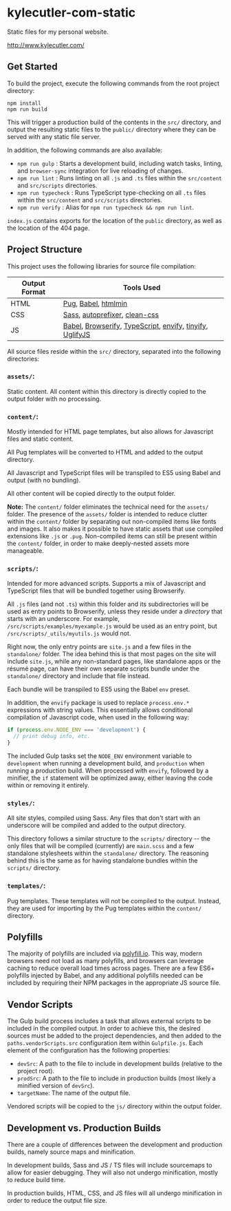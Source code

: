 # kylecutler-com-static

Static files for my personal website.

http://www.kylecutler.com/

## Get Started
To build the project, execute the following commands from the root project directory:

```
npm install
npm run build
```

This will trigger a production build of the contents in the `src/` directory, and output the resulting static files to the `public/` directory where they can be served with any static file server.

In addition, the following commands are also available:
* `npm run gulp` : Starts a development build, including watch tasks, linting, and `browser-sync` integration for live reloading of changes.
* `npm run lint` : Runs linting on all `.js` and `.ts` files within the `src/content` and `src/scripts` directories.
* `npm run typecheck` : Runs TypeScript type-checking on all `.ts` files within the `src/content` and `src/scripts` directories.
* `npm run verify` : Alias for `npm run typecheck && npm run lint`.

`index.js` contains exports for the location of the `public` directory, as well as the location of the 404 page.

## Project Structure

This project uses the following libraries for source file compilation:

| Output Format | Tools Used |
|---------------|------------|
| HTML | [Pug](https://pugjs.org), [Babel](https://babeljs.io), [htmlmin](https://www.npmjs.com/package/htmlmin) |
| CSS | [Sass](https://sass-lang.com), [autoprefixer](https://www.npmjs.com/package/autoprefixer), [clean-css](https://github.com/jakubpawlowicz/clean-css) |
| JS | [Babel](https://babeljs.io), [Browserify](http://browserify.org), [TypeScript](http://typescriptlang.org), [envify](https://www.npmjs.com/package/envify), [tinyify](https://www.npmjs.com/package/tinyify), [UglifyJS](https://www.npmjs.com/package/uglify-js) |

All source files reside within the `src/` directory, separated into the following directories:

### `assets/`:

Static content. All content within this directory is directly copied to the output folder with no processing.

### `content/`:

Mostly intended for HTML page templates, but also allows for Javascript files and static content.

All Pug templates will be converted to HTML and added to the output directory.

All Javascript and TypeScript files will be transpiled to ES5 using Babel and output (with no bundling).

All other content will be copied directly to the output folder.

**Note:**
The `content/` folder eliminates the technical need for the `assets/` folder. The presence of the `assets/` folder is intended to reduce clutter within the `content/` folder by separating out non-compiled items like fonts and images. It also makes it possible to have static assets that use compiled extensions like `.js` or `.pug`. Non-compiled items can still be present within the `content/` folder, in order to make deeply-nested assets more manageable.

### `scripts/`:

Intended for more advanced scripts. Supports a mix of Javascript and TypeScript files that will be bundled together using Browserify.

All `.js` files (and not `.ts`) within this folder and its subdirectories will be used as entry points to Browserify, unless they reside under a _directory_ that starts with an underscore. For example, `/src/scripts/examples/myexample.js` would be used as an entry point, but `/src/scripts/_utils/myutils.js` would not.

Right now, the only entry points are `site.js` and a few files in the `standalone/` folder. The idea behind this is that most pages on the site will include `site.js`, while any non-standard pages, like standalone apps or the résumé page, can have their own separate scripts bundle under the `standalone/` directory and include that file instead.

Each bundle will be transpiled to ES5 using the Babel `env` preset.

In addition, the `envify` package is used to replace `process.env.*` expressions with string values. This essentially allows conditional compilation of Javascript code, when used in the following way:

```javascript
if (process.env.NODE_ENV === 'development') {
  // print debug info, etc.
}
```

The included Gulp tasks set the `NODE_ENV` environment variable to `development` when running a development build, and `production` when running a production build. When processed with `envify`, followed by a minifier, the `if` statement will be optimized away, either leaving the code within or removing it entirely.

### `styles/`:

All site styles, compiled using Sass. Any files that don't start with an underscore will be compiled and added to the output directory.

This directory follows a similar structure to the `scripts/` directory -- the only files that will be compiled (currently) are `main.scss` and a few standalone stylesheets within the `standalone/` directory. The reasoning behind this is the same as for having standalone bundles within the `scripts/` directory.

### `templates/`:

Pug templates. These templates will not be compiled to the output. Instead, they are used for importing by the Pug templates within the `content/` directory.

## Polyfills

The majority of polyfills are included via [polyfill.io](https://cdn.polyfill.io). This way, modern browsers need not load as many polyfills, and browsers can leverage caching to reduce overall load times across pages. There are a few ES6+ polyfills injected by Babel, and any additional polyfills needed can be included by requiring their NPM packages in the appropriate JS source file.

## Vendor Scripts

The Gulp build process includes a task that allows external scripts to be included in the compiled output. In order to achieve this, the desired sources must be added to the project dependencies, and then added to the `paths.vendorScripts.src` configuration item within `Gulpfile.js`. Each element of the configuration has the following properties:

* `devSrc`: A path to the file to include in development builds (relative to the project root).
* `prodSrc`: A path to the file to include in production builds (most likely a minified version of `devSrc`).
* `targetName`: The name of the output file.

Vendored scripts will be copied to the `js/` directory within the output folder.

## Development vs. Production Builds

There are a couple of differences between the development and production builds, namely source maps and minification.

In development builds, Sass and JS / TS files will include sourcemaps to allow for easier debugging. They will also not undergo minification, mostly to reduce build time.

In production builds, HTML, CSS, and JS files will all undergo minification in order to reduce the output file size.